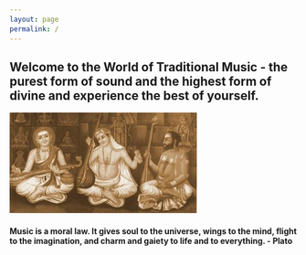 ```yaml
---
layout: page
permalink: /
---
```


## Welcome to the World of Traditional Music - the purest  form of sound and the highest form of divine and experience the best of yourself.

<img class="home-trimurthis" src="/images/trimurthis.jpg" />

#### Music is a moral law. It gives soul to the universe, wings to the mind, flight to the imagination, and charm and gaiety to life and to everything.  - Plato